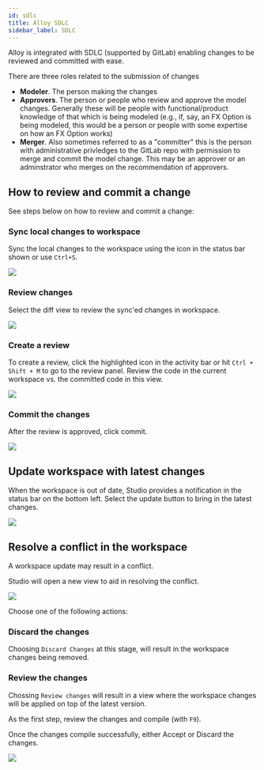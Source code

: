 ```yaml
---
id: sdlc
title: Alloy SDLC
sidebar_label: SDLC
---
```


Alloy is integrated with SDLC (supported by GitLab) enabling changes to be reviewed and committed with ease.

There are three roles related to the submission of changes
* **Modeler**. The person making the changes
* **Approvers**. The person or people who review and approve the model changes. Generally these will be people with functional/product knowledge of that which is being modeled (e.g., if, say, an FX Option is being modeled, this would be a person or people with some expertise on how an FX Option works)
* **Merger**. Also sometimes referred to as a "committer" this is the person with administrative privledges to the GitLab repo with permission to merge and commit the model change. This may be an approver or an adminstrator who merges on the recommendation of approvers. 

## How to review and commit a change

See steps below on how to review and commit a change:

### Sync local changes to workspace
Sync the local changes to the workspace using the icon in the status bar shown or use `Ctrl+S`.

![](assets/sdlc_step1.JPG)

### Review changes
Select the diff view to review the sync'ed changes in workspace.

![](assets/sdlc_step2.JPG)

### Create a review
To create a review, click the highlighted icon in the activity bar or hit `Ctrl + Shift + M` to go to the review panel. Review the code in the current workspace vs. the committed code in this view.

![](assets/sdlc_step3.JPG)

### Commit the changes
After the review is approved, click commit. 

![](assets/sdlc_step4.JPG)

## Update workspace with latest changes

When the workspace is out of date, Studio provides a notification in the status bar on the bottom left. Select the update button to bring in the latest changes.

![](assets/sdlc_step5.JPG)

## Resolve a conflict in the workspace
A workspace update may result in a conflict.  

Studio will open a new view to aid in resolving the conflict.  

![](assets/sdlc_step6.JPG)

Choose one of the following actions:

### Discard the changes

Choosing `Discard Changes` at this stage, will result in the workspace changes being removed.

### Review the changes

Chossing `Review changes` will result in a view where the workspace changes will be applied on top of the latest version. 

As the first step, review the changes and compile (with `F9`).

Once the changes compile successfully, either Accept or Discard the changes.

![](assets/sdlc_step7.JPG)








